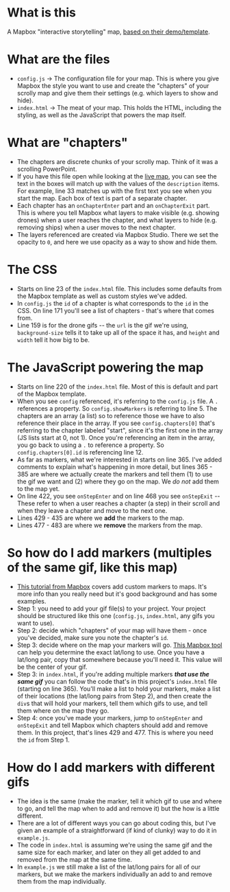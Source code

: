 # What is this

A Mapbox "interactive storytelling" map, [based on their demo/template](https://labs.mapbox.com/education/impact-tools/interactive-storytelling/). 

# What are the files
- `config.js` &rarr; The configuration file for your map. This is where you give Mapbox the style you want to use and create the "chapters" of your scrolly map and give them their settings (e.g. which layers to show and hide). 
- `index.html` &rarr; The meat of your map. This holds the HTML, including the styling, as well as the JavaScript that powers the map itself.

# What are "chapters"
- The chapters are discrete chunks of your scrolly map. Think of it was a scrolling PowerPoint.
- If you have this file open while looking at the [live map](https://feat-taiwan-blockade-map--csis-cpower-viz.netlify.app/taiwan-blockade-map/scenario1/), you can see the text in the boxes will match up with the values of the `description` items. For example, line 33 matches up with the first text you see when you start the map. Each box of text is part of a separate chapter. 
- Each chapter has an `onChapterEnter` part and an `onChapterExit` part. This is where you tell Mapbox what layers to make visible (e.g. showing drones) when a user reaches the chapter, and what layers to hide (e.g. removing ships) when a user moves to the next chapter.
- The layers referenced are created via Mapbox Studio. There we set the opacity to `0`, and here we use opacity as a way to show and hide them. 

# The CSS
- Starts on line 23 of the `index.html` file. This includes some defaults from the Mapbox template as well as custom styles we've added. 
- In `config.js` the `id` of a chapter is what corresponds to the `id` in the CSS. On line 171 you'll see a list of chapters - that's where that comes from.
- Line 159 is for the drone gifs -- the `url` is the gif we're using, `background-size` tells it to take up all of the space it has, and `height` and `width` tell it how big to be.

# The JavaScript powering the map
- Starts on line 220 of the `index.html` file. Most of this is default and part of the Mapbox template. 
- When you see `config` referenced, it's referring to the `config.js` file. A `.` references a property. So `config.showMarkers` is referring to  line 5. The chapters are an array (a list) so to reference those we have to also reference their place in the array. If you see `config.chapters[0]` that's referring to the chapter labeled "start", since it's the first one in the array (JS lists start at 0, not 1). Once you're referencing an item in the array, you go back to using a `.` to reference a property. So `config.chapters[0].id` is referencing line 12.
- As far as markers, what we're interested in starts on line 365. I've added comments to explain what's happening in more detail, but lines 365 - 385 are where we actually create the markers and tell them (1) to use the gif we want and (2) where they go on the map. We *do not* add them to the map yet.
- On line 422, you see `onStepEnter` and on line 468 you see `onStepExit` -- These refer to when a user reaches a chapter (a step) in their scroll and when they leave a chapter and move to the next one. 
- Lines 429 - 435 are where we **add** the markers to the map.
- Lines 477 - 483 are where we **remove** the markers from the map.

# So how do I add markers (multiples of the same gif, like this map)
- [This tutorial from Mapbox](https://docs.mapbox.com/help/tutorials/custom-markers-gl-js/#add-html-markers) covers add custom markers to maps. It's more info than you really need but it's good background and has some examples.
- Step 1: you need to add your gif file(s) to your project. Your project should be structured like this one (`config.js`, `index.html`, any gifs you want to use). 
- Step 2: decide which "chapters" of your map will have them - once you've decided, make sure you note the chapter's `id`.
- Step 3: decide where on the map your markers will go. [This Mapbox tool](https://labs.mapbox.com/location-helper/#3/40.78/-73.97) can help you determine the exact lat/long to use. Once you have a lat/long pair, copy that somewhere because you'll need it. This value will be the center of your gif.
- Step 3: in `index.html`, if you're adding multiple markers _**that use the same gif**_ you can follow the code that's in this project's `index.html` file (starting on line 365). You'll make a list to hold your markers, make a list of their locations (the lat/long pairs from Step 2), and then create the `div`s that will hold your markers, tell them which gifs to use, and tell them where on the map they go.
- Step 4: once you've made your markers, jump to `onStepEnter` and `onStepExit` and tell Mapbox which chapters should add and remove them. In this project, that's lines 429 and 477. This is where you need the `id` from Step 1. 

# How do I add markers with different gifs
- The idea is the same (make the marker, tell it which gif to use and where to go, and tell the map when to add and remove it) but the how is a little different.
- There are a lot of different ways you can go about coding this, but I've given an example of a straightforward (if kind of clunky) way to do it in `example.js`. 
- The code in `index.html` is assuming we're using the same gif and the same size for each marker, and later on they all get added to and removed from the map at the same time. 
- In `example.js` we still make a list of the lat/long pairs for all of our markers, but we make the markers individually an add to and remove them from the map individually. 
